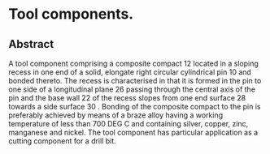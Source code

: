 # Tool components.

## Abstract
A tool component comprising a composite compact 12 located in a sloping recess in one end of a solid, elongate right circular cylindrical pin 10 and bonded thereto. The recess is characterised in that it is formed in the pin to one side of a longitudinal plane 26 passing through the central axis of the pin and the base wall 22 of the recess slopes from one end surface 28 towards a side surface 30 . Bonding of the composite compact to the pin is preferably achieved by means of a braze alloy having a working temperature of less than 700 DEG C and containing silver, copper, zinc, manganese and nickel. The tool component has particular application as a cutting component for a drill bit.
